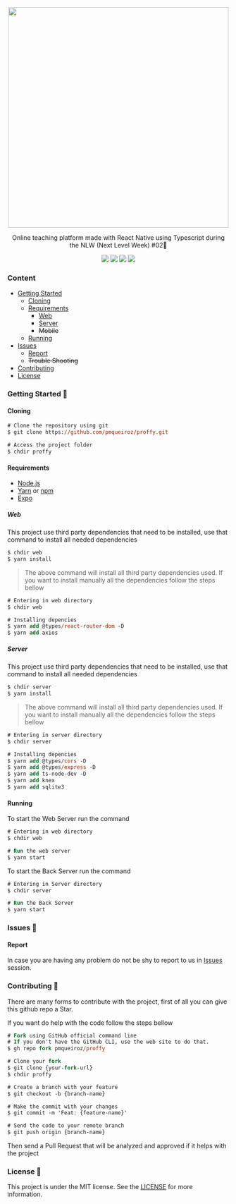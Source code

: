 <!-- 
    Thank you for reading this
    If you´re having any problem with this project please contact in the issues session
-->


<div align="center">
    <img width="500px" align="center" src="https://user-images.githubusercontent.com/54639269/89223832-dd796380-d5ad-11ea-9a39-fc852538ca13.png"></img>
</div>

<p align="center">
    Online teaching platform made with React Native using Typescript during the<a src="https://nextlevelweek.com"> NLW (Next Level Week) #02</a>🚀
</p>




<div align="center">
    <a src="https://github.com/pmqueiroz/proffy/blob/master/LICENSE"><img src="https://img.shields.io/github/license/pmqueiroz/proffy?color=%238257E5"></img></a>
    <img src="https://img.shields.io/github/stars/pmqueiroz/proffy?color=8257E5&logo=github"></img>
    <img src="https://img.shields.io/github/last-commit/pmqueiroz/proffy?color=%238257E5"></img>
    <a src="https://www.codacy.com/manual/pmqueiroz/proffy?utm_source=github.com&amp;utm_medium=referral&amp;utm_content=pmqueiroz/proffy&amp;utm_campaign=Badge_Grade"><img src="https://img.shields.io/netlify/b4d3ee80-98f0-42d0-b3d0-13879c811a00?color=%238257E5"></img></a>
    <!-- <a src="https://pmqueiroz-proffy.netlify.app"><img src="https://app.codacy.com/project/badge/Grade/b2d32fa731984f3e9c3eaa814861c9db"></img></a> -->
</div>


### Content
* [Getting Started](#Getting-Started-)
    * [Cloning](#Cloning)
    * [Requirements](#Requirements)
        * [Web](#Web)
        * [Server](#Server)
        * ~~Mobile~~
    * [Running](#Running)
* [Issues](#Issues-)
    * [Report](#Report)
    * ~~Trouble Shooting~~
* [Contributing](#Contributing-)
* [License](#License-)

### Getting Started 🚀

#### Cloning

```ps
# Clone the repository using git
$ git clone https://github.com/pmqueiroz/proffy.git

# Access the project folder
$ chdir proffy
```

#### Requirements
* [Node.js](https://nodejs.org/en)
* [Yarn](https://classic.yarnpkg.com/) or [npm](https://www.npmjs.com/)
* [Expo](https://expo.io/)

##### Web

This project use third party dependencies that need to be installed, use that command to install all needed dependencies

```ps
$ chdir web
$ yarn install
```

>The above command will install all third party dependencies used. If you want to install manually all the dependencies follow the steps bellow

```ps
# Entering in web directory
$ chdir web

# Installing depencies
$ yarn add @types/react-router-dom -D
$ yarn add axios
```

##### Server 

This project use third party dependencies that need to be installed, use that command to install all needed dependencies

```ps
$ chdir server
$ yarn install
```

>The above command will install all third party dependencies used. If you want to install manually all the dependencies follow the steps bellow

```ps
# Entering in server directory
$ chdir server

# Installing depencies
$ yarn add @types/cors -D
$ yarn add @types/express -D
$ yarn add ts-node-dev -D
$ yarn add knex
$ yarn add sqlite3
```

#### Running

To start the Web Server run the command

```ps
# Entering in web directory
$ chdir web

# Run the web server
$ yarn start
```

To start the Back Server run the command

```ps
# Entering in Server directory
$ chdir server

# Run the Back Server
$ yarn start
```

### Issues 🐛

#### Report

In case you are having any problem do not be shy to report to us in [Issues](https://github.com/pmqueiroz/proffy/issues/) session.

### Contributing 🤝 

There are many forms to contribute with the project, first of all you can give this github repo a Star.

If you want do help with the code follow the steps bellow

```ps
# Fork using GitHub official command line
# If you don't have the GitHub CLI, use the web site to do that.
$ gh repo fork pmqueiroz/proffy

# Clone your fork
$ git clone {your-fork-url}
$ chdir proffy

# Create a branch with your feature
$ git checkout -b {branch-name}

# Make the commit with your changes
$ git commit -m 'Feat: {feature-name}'

# Send the code to your remote branch
$ git push origin {branch-name}
```

Then send a Pull Request that will be analyzed and approved if it helps with the project


### License 📝
This project is under the MIT license. See the [LICENSE](https://github.com/pmqueiroz/proffy/blob/master/LICENSE) for more information.